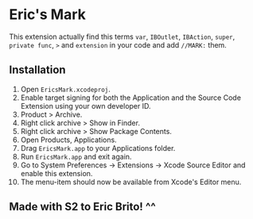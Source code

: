 Eric's Mark
===========================

This extension actually find this terms ``var``, ``IBOutlet``, ``IBAction``, ``super``, ``private func``, ``>`` and ``extension`` in your code and add ``//MARK:`` them.

Installation
------------

1. Open ``EricsMark.xcodeproj``.
2. Enable target signing for both the Application and the Source Code Extension using your own developer ID.
3. Product > Archive.
4. Right click archive > Show in Finder.
5. Right click archive > Show Package Contents.
6. Open Products, Applications.
7. Drag ``EricsMark.app`` to your Applications folder.
8. Run ``EricsMark.app`` and exit again.
9. Go to System Preferences -> Extensions -> Xcode Source Editor and enable this extension.
10. The menu-item should now be available from Xcode's Editor menu.

Made with S2 to Eric Brito! ^^
------------------------------
